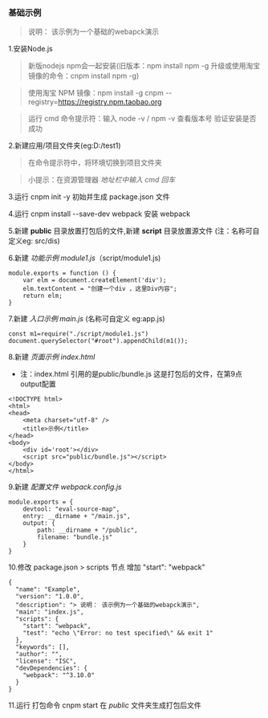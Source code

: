 ﻿### 基础示例
> 说明： 该示例为一个基础的webapck演示

1.安装Node.js

>新版nodejs npm会一起安装(旧版本：npm install npm -g 升级或使用淘宝镜像的命令：cnpm install npm -g)

>使用淘宝 NPM 镜像：npm install -g cnpm --registry=https://registry.npm.taobao.org 

>运行 cmd 命令提示符：输入 node -v  /  npm -v 查看版本号 验证安装是否成功 

2.新建应用/项目文件夹(eg:D:/test1)

> 在命令提示符中，将环境切换到项目文件夹 

> 小提示：在资源管理器 *地址栏中输入 cmd 回车*

3.运行 cnpm init -y 初始并生成 package.json 文件

4.运行 cnpm install --save-dev webpack 安装 webpack

5.新建 **public** 目录放置打包后的文件,新建 **script** 目录放置源文件 (注：名称可自定义eg: src/dis)

6.新建 *功能示例 module1.js*（script/module1.js)

````
module.exports = function () {
    var elm = document.createElement('div');
    elm.textContent = "创建一个div ，这里Div内容";
    return elm;
}
````

7.新建 *入口示例 main.js* (名称可自定义 eg:app.js)

````
const m1=require("./script/module1.js")
document.querySelector("#root").appendChild(m1());
````

8.新建 *页面示例 index.html*

* 注：index.html 引用的是public/bundle.js 这是打包后的文件，在第9点output配置

````
<!DOCTYPE html>
<html>
<head>
    <meta charset="utf-8" />
    <title>示例</title>
</head>
<body>
    <div id='root'></div>
    <script src="public/bundle.js"></script>
</body>
</html>
````

9.新建 *配置文件 webpack.config.js*

```
module.exports = {
    devtool: "eval-source-map",
    entry: __dirname + "/main.js",
    output: {
        path: __dirname + "/public",
        filename: "bundle.js"
    }
}
````

10.修改 package.json > scripts 节点 增加 "start": "webpack"

````
{
  "name": "Example",
  "version": "1.0.0",
  "description": "> 说明： 该示例为一个基础的webapck演示",
  "main": "index.js",
  "scripts": {
    "start": "webpack",
    "test": "echo \"Error: no test specified\" && exit 1"
  },
  "keywords": [],
  "author": "",
  "license": "ISC",
  "devDependencies": {
    "webpack": "^3.10.0"
  }
}
````

11.运行 打包命令 cnpm start 在 *public* 文件夹生成打包后文件 